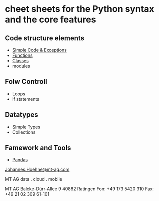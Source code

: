 # cheet sheets for the Python syntax and the core features

## Code structure elements

- [Simple Code & Exceptions](./CheatSheets/SimpleCode.ipynb)
- [Functions](./CheatSheets/Functions.ipynb)
- [Classes](./CheatSheets/Classes.ipynb)
- modules

## Folw Controll

- Loops
- if statements

## Datatypes

- Simple Types
- Collections

## Famework and Tools

- [Pandas](./CheatSheets/Pandas.ipynb)


Johannes.Hoehne@mt-ag.com


MT AG
data . cloud . mobile

MT AG
Balcke-Dürr-Allee 9
40882 Ratingen
Fon: +49 173 5420 310
Fax: +49 21 02 309 61-101

